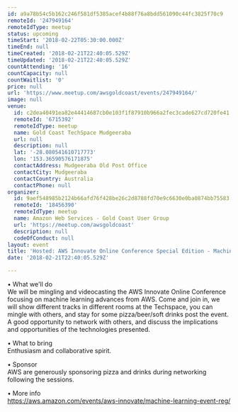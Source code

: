 ```yaml
---
id: a9a78b54c5b162c246f581df5385acef4b88f76a8bdd561090c44fc3825f70c9
remoteId: '247949164'
remoteIdType: meetup
status: upcoming
timeStart: '2018-02-22T05:30:00.000Z'
timeEnd: null
timeCreated: '2018-02-21T22:40:05.529Z'
timeUpdated: '2018-02-21T22:40:05.529Z'
countAttending: '16'
countCapacity: null
countWaitlist: '0'
price: null
url: 'https://www.meetup.com/awsgoldcoast/events/247949164/'
image: null
venue:
  id: c2dea40491ea82e44414687cb0e103f1f87910b966a2fec3cade627cd720fe41
  remoteId: '6715392'
  remoteIdType: meetup
  name: Gold Coast TechSpace Mudgeeraba
  url: null
  description: null
  lat: '-28.080541610717773'
  lon: '153.36590576171875'
  contactAddress: Mudgeeraba Old Post Office
  contactCity: Mudgeeraba
  contactCountry: Australia
  contactPhone: null
organizer:
  id: 9aef548985b2124b66afd76f428be26c2d8788fd70e9c6630e0ba0874bb75583
  remoteId: '18456390'
  remoteIdType: meetup
  name: Amazon Web Services - Gold Coast User Group
  url: 'https://meetup.com/awsgoldcoast'
  description: null
  codeOfConduct: null
layout: event
title: 'Hosted: AWS Innovate Online Conference Special Edition - Machine Learning'
date: '2018-02-21T22:40:05.529Z'

---
```

<p>• What we'll do<br/>We will be mingling and videocasting the AWS Innovate Online Conference focusing on machine learning advances from AWS. Come and join in, we will show different tracks in different rooms at the Techspace, you can mingle with others, and stay for some pizza/beer/soft drinks post the event. A good opportunity to network with others, and discuss the implications and opportunities of the technologies presented.</p> <p>• What to bring<br/>Enthusiasm and collaborative spirit.</p> <p>• Sponsor<br/>AWS are generously sponsoring pizza and drinks during networking following the sessions.</p> <p>• More info<br/><a href="https://aws.amazon.com/events/aws-innovate/machine-learning-event-reg/" class="linkified">https://aws.amazon.com/events/aws-innovate/machine-learning-event-reg/</a></p>
